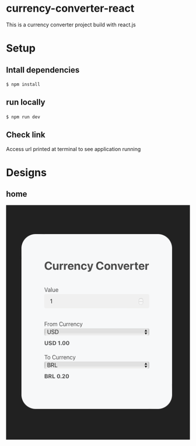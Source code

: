 # currency-converter-react

This is a currency converter project build with react.js

# Setup

## Intall dependencies

`$ npm install`

## run locally

`$ npm run dev`

## Check link

Access url printed at terminal to see application running

# Designs

## home

![Currency Converter](/assets/home.png "Currency Converter")
